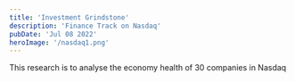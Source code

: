 ```yaml
--- 
title: 'Investment Grindstone'
description: 'Finance Track on Nasdaq'
pubDate: 'Jul 08 2022'
heroImage: '/nasdaq1.png'
--- 
```


This research is to analyse the economy health of 30 companies in Nasdaq
